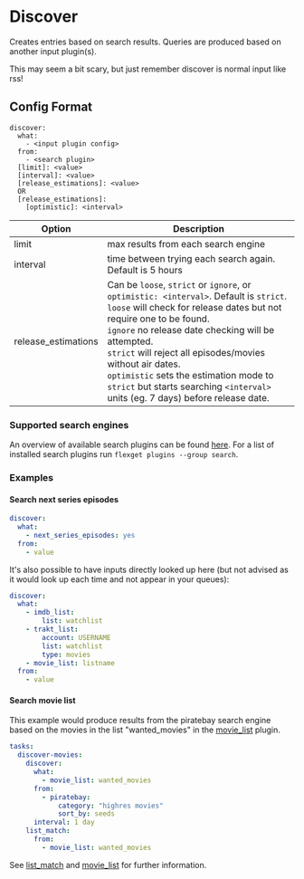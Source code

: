 # Discover
Creates entries based on search results. Queries are produced based on another input plugin(s).

<div class="alert alert-info" role="alert">
  <span class="glyphicon glyphicon-info-sign"></span>
  This may seem a bit scary, but just remember discover is normal input like rss!
</div>

## Config Format
```text
discover:
  what:
    - <input plugin config>
  from:
    - <search plugin>
  [limit]: <value>
  [interval]: <value>
  [release_estimations]: <value>
  OR
  [release_estimations]:
    [optimistic]: <interval>
```

| Option | Description |
| --- | --- |
|limit| max results from each search engine|
|interval|time between trying each search again. Default is 5 hours|
|release_estimations|Can be `loose`, `strict` or `ignore`, or `optimistic: <interval>`. Default is `strict`.<br/> `loose` will check for release dates but not require one to be found.<br/>`ignore` no release date checking will be attempted. <br/>`strict` will reject all episodes/movies without air dates.<br/> `optimistic` sets the estimation mode to `strict` but starts searching `<interval>` units (eg. 7 days) before release date.|

### Supported search engines
An overview of available search plugins can be found [here](/Searches). For a list of installed search plugins run `flexget plugins --group search`.

### Examples


#### Search next series episodes
```yaml
discover:
  what:
    - next_series_episodes: yes
  from:
    - value
```

It's also possible to have inputs directly looked up here (but not advised as it would look up each time and not appear in your queues):

```yaml
discover:
  what:
    - imdb_list:
        list: watchlist
    - trakt_list:
        account: USERNAME
        list: watchlist
        type: movies
    - movie_list: listname
  from:
    - value
```

#### Search movie list
This example would produce results from the piratebay search engine based on the movies in the list "wanted_movies" in the [movie_list](/Plugins/List/movie_list) plugin.

```yaml
tasks:
  discover-movies:
    discover:
      what:
        - movie_list: wanted_movies
      from:
        - piratebay:
            category: "highres movies"
            sort_by: seeds
      interval: 1 day
    list_match:
      from:
        - movie_list: wanted_movies
```

See [list_match](/Plugins/List/list_match) and [movie_list](/Plugins/List/movie_list) for further information.